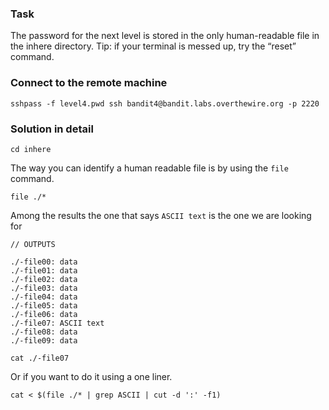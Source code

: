 ### Task

The password for the next level is stored in the only human-readable file in the inhere directory. Tip: if your terminal is messed up, try the “reset” command.

### Connect to the remote machine

```
sshpass -f level4.pwd ssh bandit4@bandit.labs.overthewire.org -p 2220
```

### Solution in detail

```
cd inhere
```

The way you can identify a human readable file is by using the `file` command.

```
file ./*
```

Among the results the one that says `ASCII text` is the one we are looking for

```
// OUTPUTS

./-file00: data
./-file01: data
./-file02: data
./-file03: data
./-file04: data
./-file05: data
./-file06: data
./-file07: ASCII text
./-file08: data
./-file09: data
```

```
cat ./-file07
```

Or if you want to do it using a one liner.

```
cat < $(file ./* | grep ASCII | cut -d ':' -f1)
```
